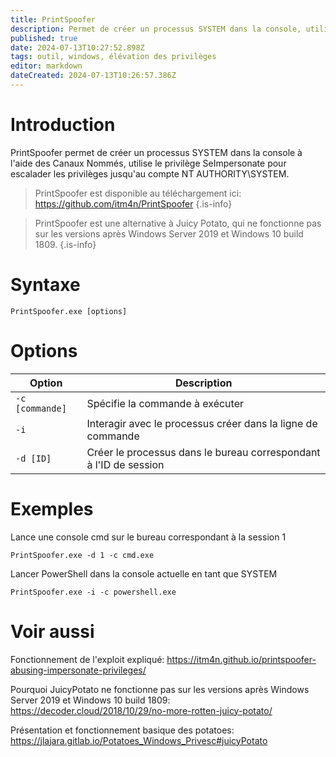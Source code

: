```yaml
---
title: PrintSpoofer
description: Permet de créer un processus SYSTEM dans la console, utilise le privilège SeImpersonate pour escalader les privilèges jusqu'au compte NT AUTHORITY\SYSTEM
published: true
date: 2024-07-13T10:27:52.898Z
tags: outil, windows, élévation des privilèges
editor: markdown
dateCreated: 2024-07-13T10:26:57.386Z
---
```


# Introduction

PrintSpoofer permet de créer un processus SYSTEM dans la console à l'aide des Canaux Nommés, utilise le privilège SeImpersonate pour escalader les privilèges jusqu'au compte NT AUTHORITY\SYSTEM.

> PrintSpoofer est disponible au téléchargement ici: https://github.com/itm4n/PrintSpoofer
> {.is-info}

> PrintSpoofer est une alternative à Juicy Potato, qui ne fonctionne pas sur les versions après Windows Server 2019 et Windows 10 build 1809.
> {.is-info}

# Syntaxe

`PrintSpoofer.exe [options]`

# Options

| Option          | Description                                                       |
| --------------- | ----------------------------------------------------------------- |
| `-c [commande]` | Spécifie la commande à exécuter                                   |
| `-i`            | Interagir avec le processus créer dans la ligne de commande       |
| `-d [ID]`       | Créer le processus dans le bureau correspondant à l'ID de session |

# Exemples

Lance une console cmd sur le bureau correspondant à la session 1

`PrintSpoofer.exe -d 1 -c cmd.exe`

Lancer PowerShell dans la console actuelle en tant que SYSTEM

`PrintSpoofer.exe -i -c powershell.exe`

# Voir aussi

Fonctionnement de l'exploit expliqué:
https://itm4n.github.io/printspoofer-abusing-impersonate-privileges/

Pourquoi JuicyPotato ne fonctionne pas sur les versions après Windows Server 2019 et Windows 10 build 1809:
https://decoder.cloud/2018/10/29/no-more-rotten-juicy-potato/

Présentation et fonctionnement basique des potatoes:
https://jlajara.gitlab.io/Potatoes_Windows_Privesc#juicyPotato
